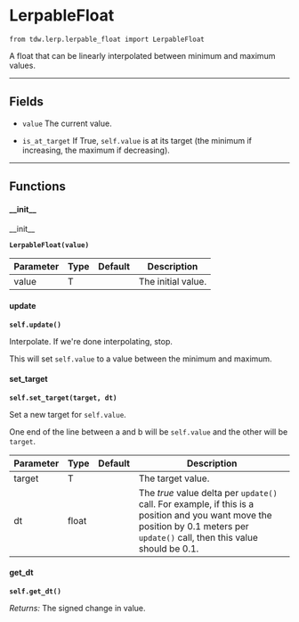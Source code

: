 # LerpableFloat

`from tdw.lerp.lerpable_float import LerpableFloat`

A float that can be linearly interpolated between minimum and maximum values.

***

## Fields

- `value` The current value.

- `is_at_target` If True, `self.value` is at its target (the minimum if increasing, the maximum if decreasing).

***

## Functions

#### \_\_init\_\_

\_\_init\_\_

**`LerpableFloat(value)`**

| Parameter | Type | Default | Description |
| --- | --- | --- | --- |
| value |  T |  | The initial value. |

#### update

**`self.update()`**

Interpolate. If we're done interpolating, stop.

This will set `self.value` to a value between the minimum and maximum.

#### set_target

**`self.set_target(target, dt)`**

Set a new target for `self.value`.

One end of the line between a and b will be `self.value` and the other will be `target`.

| Parameter | Type | Default | Description |
| --- | --- | --- | --- |
| target |  T |  | The target value. |
| dt |  float |  | The *true* value delta per `update()` call. For example, if this is a position and you want move the position by 0.1 meters per `update()` call, then this value should be 0.1. |

#### get_dt

**`self.get_dt()`**

_Returns:_  The signed change in value.